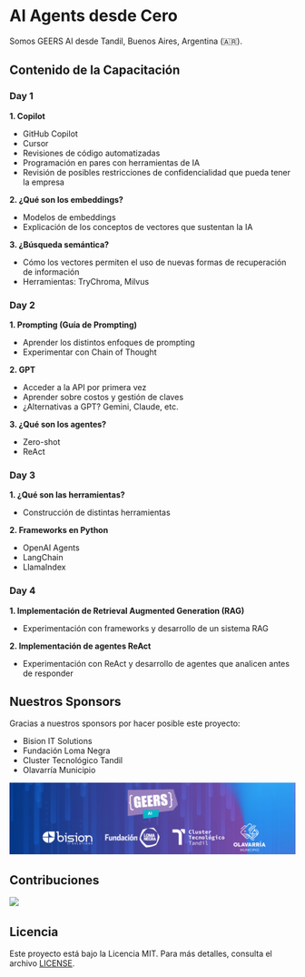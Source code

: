 # AI Agents desde Cero

Somos GEERS AI desde Tandil, Buenos Aires, Argentina (🇦🇷).

## Contenido de la Capacitación

### Day 1

**1. Copilot**

* GitHub Copilot
* Cursor
* Revisiones de código automatizadas
* Programación en pares con herramientas de IA
* Revisión de posibles restricciones de confidencialidad que pueda tener la empresa

**2. ¿Qué son los embeddings?**

* Modelos de embeddings
* Explicación de los conceptos de vectores que sustentan la IA

**3. ¿Búsqueda semántica?**

* Cómo los vectores permiten el uso de nuevas formas de recuperación de información
* Herramientas: TryChroma, Milvus

### Day 2

**1. Prompting (Guía de Prompting)**

* Aprender los distintos enfoques de prompting
* Experimentar con Chain of Thought

**2. GPT**

* Acceder a la API por primera vez
* Aprender sobre costos y gestión de claves
* ¿Alternativas a GPT? Gemini, Claude, etc.

**3. ¿Qué son los agentes?**

* Zero-shot
* ReAct

### Day 3

**1. ¿Qué son las herramientas?**

* Construcción de distintas herramientas

**2. Frameworks en Python**

* OpenAI Agents
* LangChain
* LlamaIndex

### Day 4

**1. Implementación de Retrieval Augmented Generation (RAG)**

* Experimentación con frameworks y desarrollo de un sistema RAG

**2. Implementación de agentes ReAct**

* Experimentación con ReAct y desarrollo de agentes que analicen antes de responder

## Nuestros Sponsors

Gracias a nuestros sponsors por hacer posible este proyecto:

- Bision IT Solutions
- Fundación Loma Negra
- Cluster Tecnológico Tandil
- Olavarría Municipio

<img src="images/sponsors.png" alt aria-hidden />

## Contribuciones

<a href="https://github.com/GEERS-AI/ai-agents-desde-cero/graphs/contributors">
  <img src="https://contrib.rocks/image?repo=GEERS-AI/ai-agents-desde-cero" />
</a>

## Licencia

Este proyecto está bajo la Licencia MIT. Para más detalles, consulta el archivo [LICENSE](LICENSE).